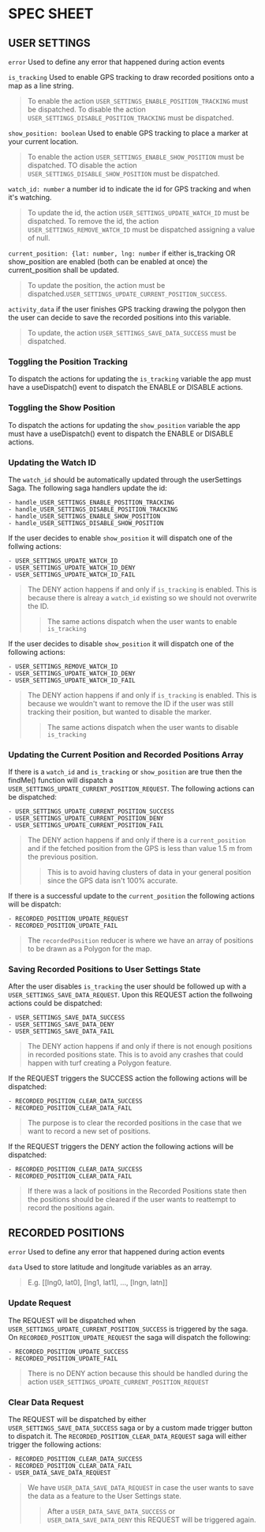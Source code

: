 # SPEC SHEET

## USER SETTINGS

`error` Used to define any error that happened during action events

`is_tracking` Used to enable GPS tracking to draw recorded positions
onto a map as a line string.

> To enable the action `USER_SETTINGS_ENABLE_POSITION_TRACKING` must
> be dispatched.
> To disable the action `USER_SETTINGS_DISABLE_POSITION_TRACKING` must
> be dispatched.

`show_position: boolean` Used to enable GPS tracking to place a marker
at your current location.

> To enable the action `USER_SETTINGS_ENABLE_SHOW_POSITION` must be
> dispatched.
> TO disable the action `USER_SETTINGS_DISABLE_SHOW_POSITION` must be
> dispatched.

`watch_id: number` a number id to indicate the id for GPS tracking
and when it's watching.

> To update the id, the action `USER_SETTINGS_UPDATE_WATCH_ID` must
> be dispatched.
> To remove the id, the action `USER_SETTINGS_REMOVE_WATCH_ID` must
> be dispatched assigning a value of null.

`current_position: {lat: number, lng: number` if either is_tracking
OR show_position are enabled (both can be enabled at once) the
current_position shall be updated.

> To update the position, the action
> must be dispatched.`USER_SETTINGS_UPDATE_CURRENT_POSITION_SUCCESS`.

`activity_data` if the user finishes GPS tracking drawing the
polygon then the user can decide to save the recorded positions
into this variable.

> To update, the action `USER_SETTINGS_SAVE_DATA_SUCCESS` must be
> dispatched.

### Toggling the Position Tracking

To dispatch the actions for updating the `is_tracking` variable the
app must have a useDispatch() event to dispatch the ENABLE or DISABLE
actions.

### Toggling the Show Position

To dispatch the actions for updating the `show_position` variable the
app must have a useDispatch() event to dispatch the ENABLE or DISABLE
actions.

### Updating the Watch ID

The `watch_id` should be automatically updated through the userSettings
Saga. The following saga handlers update the id:

    - handle_USER_SETTINGS_ENABLE_POSITION_TRACKING
    - handle_USER_SETTINGS_DISABLE_POSITION_TRACKING
    - handle_USER_SETTINGS_ENABLE_SHOW_POSITION
    - handle_USER_SETTINGS_DISABLE_SHOW_POSITION

If the user decides to enable `show_position` it will dispatch one of
the follwing actions:

    - USER_SETTINGS_UPDATE_WATCH_ID
    - USER_SETTINGS_UPDATE_WATCH_ID_DENY
    - USER_SETTINGS_UPDATE_WATCH_ID_FAIL

> The DENY action happens if and only if `is_tracking` is enabled. This
> is because there is alreay a `watch_id` existing so we should not
> overwrite the ID.
>> The same actions dispatch when the user wants to enable `is_tracking`

If the user decides to disable `show_position` it will dispatch one of
the following actions:

    - USER_SETTINGS_REMOVE_WATCH_ID
    - USER_SETTINGS_UPDATE_WATCH_ID_DENY
    - USER_SETTINGS_UPDATE_WATCH_ID_FAIL

> The DENY action happens if and only if `is_tracking` is enabled. This
> is because we wouldn't want to remove the ID if the user was still
> tracking their position, but wanted to disable the marker.
>> The same actions dispatch when the user wants to disable `is_tracking`

### Updating the Current Position and Recorded Positions Array

If there is a `watch_id` and `is_tracking` or `show_position` are true
then the findMe() function will dispatch a
`USER_SETTINGS_UPDATE_CURRENT_POSITION_REQUEST`. The following actions
can be dispatched:

    - USER_SETTINGS_UPDATE_CURRENT_POSITION_SUCCESS
    - USER_SETTINGS_UPDATE_CURRENT_POSITION_DENY
    - USER_SETTINGS_UPDATE_CURRENT_POSITION_FAIL

> The DENY action happens if and only if there is a `current_position`
> and if the fetched position from the GPS is less than value 1.5 m from
> the previous position.
>> This is to avoid having clusters of data in your general position
>> since the GPS data isn't 100% accurate.

If there is a successful update to the `current_position` the following
actions will be dispatch:

    - RECORDED_POSITION_UPDATE_REQUEST
    - RECORDED_POSITION_UPDATE_FAIL

> The `recordedPosition` reducer is where we have an array of positions
> to be drawn as a Polygon for the map.

### Saving Recorded Positions to User Settings State

After the user disables `is_tracking` the user should be followed up
with a `USER_SETTINGS_SAVE_DATA_REQUEST`. Upon this REQUEST action the
follwoing actions could be dispatched:

    - USER_SETTINGS_SAVE_DATA_SUCCESS
    - USER_SETTINGS_SAVE_DATA_DENY
    - USER_SETTINGS_SAVE_DATA_FAIL

> The DENY action happens if and only if there is not enough positions
> in recorded positions state. This is to avoid any crashes that could
> happen with turf creating a Polygon feature.

If the REQUEST triggers the SUCCESS action the following actions will
be dispatched:

    - RECORDED_POSITION_CLEAR_DATA_SUCCESS
    - RECORDED_POSITION_CLEAR_DATA_FAIL

> The purpose is to clear the recorded positions in the case that we
> want to record a new set of positions.

If the REQUEST triggers the DENY action the following actions will be
dispatched:

    - RECORDED_POSITION_CLEAR_DATA_SUCCESS
    - RECORDED_POSITION_CLEAR_DATA_FAIL

> If there was a lack of positions in the Recorded Positions state then
> the positions should be cleared if the user wants to reattempt to
> record the positions again.

## RECORDED POSITIONS

`error` Used to define any error that happened during action events

`data` Used to store latitude and longitude variables as an array.
> E.g. [[lng0, lat0], [lng1, lat1], ..., [lngn, latn]]

### Update Request

The REQUEST will be dispatched when
`USER_SETTINGS_UPDATE_CURRENT_POSITION_SUCCESS` is triggered by the saga.
On `RECORDED_POSITION_UPDATE_REQUEST` the saga will dispatch the
following:

    - RECORDED_POSITION_UPDATE_SUCCESS
    - RECORDED_POSITION_UPDATE_FAIL

> There is no DENY action because this should be handled during the
> action `USER_SETTINGS_UPDATE_CURRENT_POSITION_REQUEST`

### Clear Data Request

The REQUEST will be dispatched by either
`USER_SETTINGS_SAVE_DATA_SUCCESS` saga or by a custom made trigger button
to dispatch it. The `RECORDED_POSITION_CLEAR_DATA_REQUEST` saga will 
either trigger the following actions:

    - RECORDED_POSITION_CLEAR_DATA_SUCCESS
    - RECORDED_POSITION_CLEAR_DATA_FAIL
    - USER_DATA_SAVE_DATA_REQUEST

> We have `USER_DATA_SAVE_DATA_REQUEST` in case the user wants to
> save the data as a feature to the User Settings state.
>> After a `USER_DATA_SAVE_DATA_SUCCESS` or `USER_DATA_SAVE_DATA_DENY`
>> this REQUEST will be triggered again.

